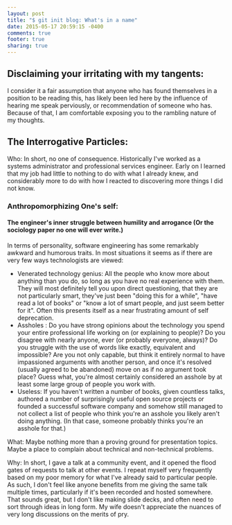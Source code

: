 ```yaml
---
layout: post
title: "$ git init blog: What's in a name"
date: 2015-05-17 20:59:15 -0400
comments: true
footer: true
sharing: true
---
```


## Disclaiming your irritating with my tangents:

I consider it a fair assumption that anyone who has found themselves in a position to be reading this, has likely been led here by the influence of hearing me speak perviously, or recommendation of someone who has. Because of that, I am comfortable exposing you to the rambling nature of my thoughts.

## The Interrogative Particles:

Who: In short, no one of consequence. Historically I've worked as a systems administrator and professional services engineer. Early on I learned that my job had little to nothing to do with what I already knew, and considerably more to do with how I reacted to discovering more things I did not know.

### Anthropomorphizing One's self:
#### The engineer's inner struggle between humility and arrogance (Or the sociology paper no one will ever write.)

In terms of personality, software engineering has some remarkably awkward and humorous traits. In most situations it seems as if there are very few ways technologists are viewed:

- Venerated technology genius: All the people who know more about anything than you do, so long as you have no real experience with them. They will most definitely tell you upon direct questioning, that they are not particularly smart, they've just been "doing this for a while", "have read a lot of books" or "know a lot of smart people, and just seem better for it". Often this presents itself as a near frustrating amount of self deprecation.
- Assholes : Do you have strong opinions about the technology you spend your entire professional life working on (or explaining to people)? Do you disagree with nearly anyone, ever (or probably everyone, always)? Do you struggle with the use of words like exactly, equivalent and impossible? Are you not only capable, but think it entirely normal to have impassioned arguments with another person, and once it's resolved (usually agreed to be abandoned) move on as if no argument took place? Guess what, you're almost certainly considered an asshole by at least some large group of people you work with.
- Useless: If you haven't written a number of books, given countless talks, authored a number of surprisingly useful open source projects or founded a successful software company and somehow still managed to not collect a list of people who think you're an asshole you likely aren't doing anything. (In that case, someone probably thinks you're an asshole for that.)

What: Maybe nothing more than a proving ground for presentation topics. Maybe a place to complain about technical and non-technical problems.

Why: In short, I gave a talk at a community event, and it opened the flood gates of requests to talk at other events. I repeat myself very frequently based on my poor memory for what I've already said to particular people. As such, I don't feel like anyone benefits from me giving the same talk multiple times, particularly if it's been recorded and hosted somewhere. That sounds great, but I don't like making slide decks, and often need to sort through ideas in long form. My wife doesn't appreciate the nuances of very long discussions on the merits of pry.
